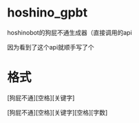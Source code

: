 # hoshino_gpbt
hoshinobot的狗屁不通生成器（直接调用的api

因为看到了这个api就顺手写了个

# 格式
[狗屁不通][空格][关键字]

[狗屁不通][空格][关键字][空格][字数]
